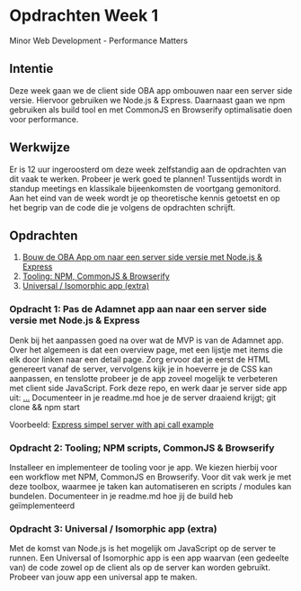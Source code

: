# Opdrachten Week 1
Minor Web Development - Performance Matters

## Intentie
Deze week gaan we de client side OBA app ombouwen naar een server side versie. Hiervoor gebruiken we Node.js & Express. Daarnaast gaan we npm gebruiken als build tool en met CommonJS en Browserify optimalisatie doen voor performance.

## Werkwijze
Er is 12 uur ingeroosterd om deze week zelfstandig aan de opdrachten van dit vaak te werken. Probeer je werk goed te plannen! Tussentijds wordt in standup meetings en klassikale bijeenkomsten de voortgang gemonitord. Aan het eind van de week wordt je op theoretische kennis getoetst en op het begrip van de code die je volgens de opdrachten schrijft.

## Opdrachten
1. [Bouw de OBA App om naar een server side versie met Node.js & Express](https://github.com/cmda-minor-web/performance-matters-1819/blob/master/opdrachten-week-1.md#opdracht-1)
2. [Tooling: NPM, CommonJS & Browserify](https://github.com/cmda-minor-web/performance-matters-1819/blob/master/opdrachten-week-1.md#opdracht-2)
3. [Universal / Isomorphic app (extra)](https://github.com/cmda-minor-web/performance-matters-1819/blob/master/opdrachten-week-1.md#opdracht-3)

### Opdracht 1: Pas de Adamnet app aan naar een server side versie met Node.js & Express

Denk bij het aanpassen goed na over wat de MVP is van de Adamnet app. Over het algemeen is dat een overview page, met een lijstje met items die elk door linken naar een detail page. Zorg ervoor dat je eerst de HTML genereert vanaf de server, vervolgens kijk je in hoeverre je de CSS kan aanpassen, en tenslotte probeer je de app zoveel mogelijk te verbeteren met client side JavaScript. 
Fork deze repo, en werk daar je server side app uit: [...](...)
Documenteer in je readme.md hoe je de server draaiend krijgt; git clone && npm start  

Voorbeeld: 
[Express simpel server with api call example](https://github.com/wooorm/dictionary)

### Opdracht 2: Tooling; NPM scripts, CommonJS & Browserify

Installeer en implementeer de tooling voor je app. We kiezen hierbij voor een workflow met NPM, CommonJS en Browserify. Voor dit vak werk je met deze toolbox, waarmee je taken kan automatiseren en scripts / modules kan bundelen. 
Documenteer in je readme.md hoe jij de build heb geïmplementeerd

### Opdracht 3: Universal / Isomorphic app (extra)

Met de komst van Node.js is het mogelijk om JavaScript op de server te runnen. Een Universal of Isomorphic app is een app waarvan (een gedeelte van) de code zowel op de client als op de server kan worden gebruikt. Probeer van jouw app een universal app te maken.
